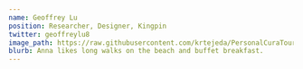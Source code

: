 ```yaml
---
name: Geoffrey Lu
position: Researcher, Designer, Kingpin
twitter: geoffreylu8
image_path: https://raw.githubusercontent.com/krtejeda/PersonalCuraTour/gh-pages/img/DSC_5886.JPG
blurb: Anna likes long walks on the beach and buffet breakfast.
---
```


